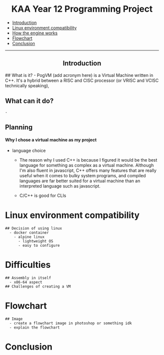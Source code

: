 <h1 align="center">KAA Year 12 Programming Project</h1>

- [Introduction](#introduction)
- [Linux environment compatibility](#linux-environment-compatibility)
- [How the engine works](#how-the-engine-works)
- [Flowchart](#flowchart)
- [Conclusion](#conclusion)

---

<h2 align="center">Introduction</h2>
  ## What is it?
    - PogVM (add acronym here) is a Virtual Machine written in C++. It's a hybrid between a RISC and CISC processor (or VRISC and VCISC technically speaking), 

  ## What can it do?
    - 


## Planning
  #### Why I chose a virtual machine as my project

  - language choice
      - The reason why I used C++ is because I figured it would be the best language for something as complex as a virtual machine. 
        Although I'm also fluent in javascript, C++ offers many features that are really useful when it comes to bulky system programs, and compiled languages are far better suited for a virtual machine than an interpreted language such as javascript. 

    - C/C++ is good for CLIs


# Linux environment compatibility
    ## Decision of using linux
      - docker container
        - alpine linux
          - lightweight OS
          - easy to configure

# Difficulties
    ## Assembly in itself
      - x86-64 aspect
    ## Challenges of creating a VM

# Flowchart
    ## Image
      - create a flowchart image in photoshop or something idk
      - explain the flowchart

# Conclusion